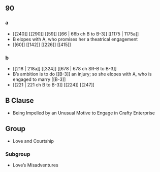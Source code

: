 ## 90
### a
- [[240]] [[290]] [[59]] [[66 | 66b ch B to B-3]] [[1175 | 1175a]] 
- B elopes with A, who promises her a theatrical engagement
- [[60]] [[142]] [[226]] [[415]] 

### b
- [[218 | 218a]] [[324]] [[678 | 678 ch SR-B to B-3]] 
- B’s ambition is to do [[B-3]] an injury; so she elopes with A, who is engaged to marry [[B-3]]
- [[221 | 221 ch B to B-3]] [[224]] [[247]] 

## B Clause
- Being Impelled by an Unusual Motive to Engage in Crafty Enterprise

## Group
- Love and Courtship

### Subgroup
- Love’s Misadventures

